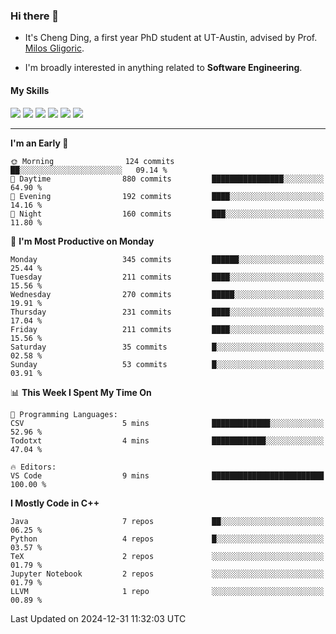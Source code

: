 ### Hi there 👋

* It's Cheng Ding, a first year PhD student at UT-Austin, advised by Prof. [Milos Gligoric](https://users.ece.utexas.edu/~gligoric/).

* I'm broadly interested in anything related to **Software Engineering**.

#### My Skills

![](https://img.shields.io/badge/C++-65318e?logo=cplusplus&logoColor=fff)
![](https://img.shields.io/badge/Python-3e74a2?logo=python&logoColor=fff)
![](https://img.shields.io/badge/C-5654a2?logo=c&logoColor=fff)
![](https://img.shields.io/badge/Go-00aaff?logo=go&logoColor=fff)
![](https://img.shields.io/badge/Docker-0088ff?logo=docker&logoColor=fff)
![](https://img.shields.io/badge/Apache-D22128?logo=apache&logoColor=fff)

---
<!--START_SECTION:waka-->
**I'm an Early 🐤** 

```text
🌞 Morning                124 commits         ██░░░░░░░░░░░░░░░░░░░░░░░   09.14 % 
🌆 Daytime                880 commits         ████████████████░░░░░░░░░   64.90 % 
🌃 Evening                192 commits         ████░░░░░░░░░░░░░░░░░░░░░   14.16 % 
🌙 Night                  160 commits         ███░░░░░░░░░░░░░░░░░░░░░░   11.80 % 
```
📅 **I'm Most Productive on Monday** 

```text
Monday                   345 commits         ██████░░░░░░░░░░░░░░░░░░░   25.44 % 
Tuesday                  211 commits         ████░░░░░░░░░░░░░░░░░░░░░   15.56 % 
Wednesday                270 commits         █████░░░░░░░░░░░░░░░░░░░░   19.91 % 
Thursday                 231 commits         ████░░░░░░░░░░░░░░░░░░░░░   17.04 % 
Friday                   211 commits         ████░░░░░░░░░░░░░░░░░░░░░   15.56 % 
Saturday                 35 commits          █░░░░░░░░░░░░░░░░░░░░░░░░   02.58 % 
Sunday                   53 commits          █░░░░░░░░░░░░░░░░░░░░░░░░   03.91 % 
```


📊 **This Week I Spent My Time On** 

```text
💬 Programming Languages: 
CSV                      5 mins              █████████████░░░░░░░░░░░░   52.96 % 
Todotxt                  4 mins              ████████████░░░░░░░░░░░░░   47.04 % 

🔥 Editors: 
VS Code                  9 mins              █████████████████████████   100.00 % 
```

**I Mostly Code in C++** 

```text
Java                     7 repos             ██░░░░░░░░░░░░░░░░░░░░░░░   06.25 % 
Python                   4 repos             █░░░░░░░░░░░░░░░░░░░░░░░░   03.57 % 
TeX                      2 repos             ░░░░░░░░░░░░░░░░░░░░░░░░░   01.79 % 
Jupyter Notebook         2 repos             ░░░░░░░░░░░░░░░░░░░░░░░░░   01.79 % 
LLVM                     1 repo              ░░░░░░░░░░░░░░░░░░░░░░░░░   00.89 % 
```




 Last Updated on 2024-12-31 11:32:03 UTC
<!--END_SECTION:waka-->
